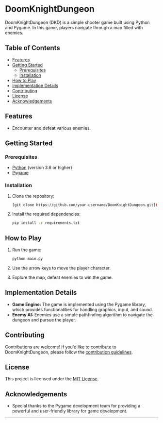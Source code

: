 # DoomKnightDungeon

DoomKnightDungeon (DKD) is a simple shooter game built using Python and Pygame. In this game, players navigate through a map filled with enemies.

## Table of Contents

- [Features](#features)
- [Getting Started](#getting-started)
  - [Prerequisites](#prerequisites)
  - [Installation](#installation)
- [How to Play](#how-to-play)
- [Implementation Details](#implementation-details)
- [Contributing](#contributing)
- [License](#license)
- [Acknowledgements](#acknowledgements)

## Features

- Encounter and defeat various enemies.

## Getting Started

### Prerequisites

- [Python](https://www.python.org/) (version 3.6 or higher)
- [Pygame](https://www.pygame.org/)

### Installation

1. Clone the repository:

    ```bash
    [git clone https://github.com/your-username/DoomKnightDungeon.git](https://github.com/kczy19/DKD.git)
    ```

2. Install the required dependencies:

    ```bash
    pip install -r requirements.txt
    ```

## How to Play

1. Run the game:

    ```bash
    python main.py
    ```

2. Use the arrow keys to move the player character.
3. Explore the map, defeat enemies to win the game.

## Implementation Details

- **Game Engine:** The game is implemented using the Pygame library, which provides functionalities for handling graphics, input, and sound.
- **Enemy AI:** Enemies use a simple pathfinding algorithm to navigate the dungeon and pursue the player.

## Contributing

Contributions are welcome! If you'd like to contribute to DoomKnightDungeon, please follow the [contribution guidelines](CONTRIBUTING.md).

## License

This project is licensed under the [MIT License](LICENSE.md).

## Acknowledgements

- Special thanks to the Pygame development team for providing a powerful and user-friendly library for game development.

---
